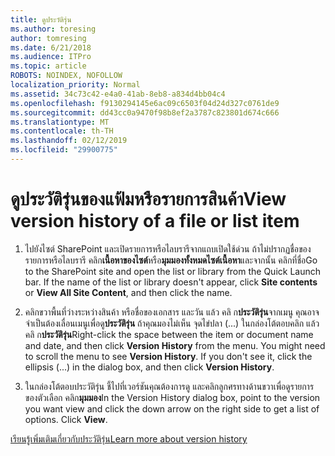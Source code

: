 ```yaml
---
title: ดูประวัติรุ่น
ms.author: toresing
author: tomresing
ms.date: 6/21/2018
ms.audience: ITPro
ms.topic: article
ROBOTS: NOINDEX, NOFOLLOW
localization_priority: Normal
ms.assetid: 34c73c42-e4a0-41ab-8eb8-a834d4bb04c4
ms.openlocfilehash: f9130294145e6ac09c6503f04d24d327c0761de9
ms.sourcegitcommit: dd43cc0a9470f98b8ef2a3787c823801d674c666
ms.translationtype: MT
ms.contentlocale: th-TH
ms.lasthandoff: 02/12/2019
ms.locfileid: "29900775"
---
```

# <a name="view-version-history-of-a-file-or-list-item"></a><span data-ttu-id="4878d-102">ดูประวัติรุ่นของแฟ้มหรือรายการสินค้า</span><span class="sxs-lookup"><span data-stu-id="4878d-102">View version history of a file or list item</span></span>

1. <span data-ttu-id="4878d-p101">ไปยังไซต์ SharePoint และเปิดรายการหรือไลบรารีจากแถบเปิดใช้ด่วน ถ้าไม่ปรากฏชื่อของรายการหรือไลบรารี คลิก**เนื้อหาของไซต์**หรือ**มุมมองทั้งหมดไซต์เนื้อหา**และจากนั้น คลิกที่ชื่อ</span><span class="sxs-lookup"><span data-stu-id="4878d-p101">Go to the SharePoint site and open the list or library from the Quick Launch bar. If the name of the list or library doesn't appear, click **Site contents** or **View All Site Content**, and then click the name.</span></span>
    
2. <span data-ttu-id="4878d-p102">คลิกขวาพื้นที่ว่างระหว่างสินค้า หรือชื่อของเอกสาร และวัน แล้ว คลิ ก**ประวัติรุ่น**จากเมนู คุณอาจจำเป็นต้องเลื่อนเมนูเพื่อดู**ประวัติรุ่น** ถ้าคุณมองไม่เห็น จุดไข่ปลา (...) ในกล่องโต้ตอบคลิก แล้ว คลิ ก**ประวัติรุ่น**</span><span class="sxs-lookup"><span data-stu-id="4878d-p102">Right-click the space between the item or document name and date, and then click **Version History** from the menu. You might need to scroll the menu to see **Version History**. If you don't see it, click the ellipsis (...) in the dialog box, and then click **Version History**.</span></span>
    
3. <span data-ttu-id="4878d-p103">ในกล่องโต้ตอบประวัติรุ่น ชี้ไปที่เวอร์ชันคุณต้องการดู และคลิกลูกศรทางด้านขวาเพื่อดูรายการของตัวเลือก คลิก**มุมมอง**</span><span class="sxs-lookup"><span data-stu-id="4878d-p103">In the Version History dialog box, point to the version you want view and click the down arrow on the right side to get a list of options. Click **View**.</span></span>
    
[<span data-ttu-id="4878d-110">เรียนรู้เพิ่มเติมเกี่ยวกับประวัติรุ่น</span><span class="sxs-lookup"><span data-stu-id="4878d-110">Learn more about version history</span></span>](https://go.microsoft.com/fwlink/?linkid=875709)
  

